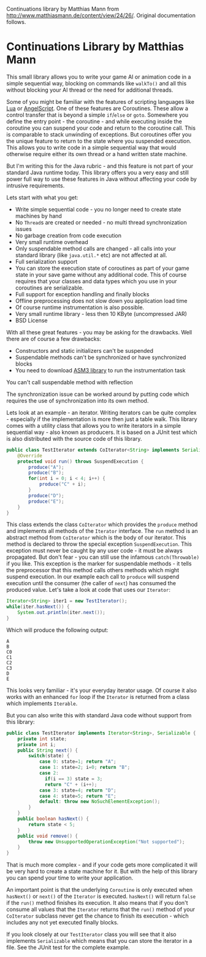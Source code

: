 Continuations library by Matthias Mann from <http://www.matthiasmann.de/content/view/24/26/>. Original documentation follows.

# Continuations Library by Matthias Mann

This small library allows you to write your game AI or animation code in a simple sequential way, blocking on commands like `walkTo()` and all this without blocking your AI thread or the need for additional threads.

Some of you might be familiar with the features of scripting languages like [Lua](http://www.lua.org/) or [AngelScript](http://www.angelcode.com/angelscript/). One of these features are Coroutines. These allow a control transfer that is beyond a simple `if`/`else` or `goto`. Somewhere you define the entry point - the coroutine - and while executing inside the coroutine you can suspend your code and return to the coroutine call. This is comparable to stack unwinding of exceptions. But coroutines offer you the unique feature to return to the state where you suspended execution. This allows you to write code in a simple sequential way that would otherwise require either its own thread or a hand written state machine.

But I'm writing this for the Java rubric - and this feature is not part of your standard Java runtime today. This library offers you a very easy and still power full way to use these features in Java without affecting your code by intrusive requirements.

Lets start with what you get:

* Write simple sequential code - you no longer need to create state machines by hand
* No `Thread`s are created or needed - no multi thread synchronization issues
* No garbage creation from code execution
* Very small runtime overhead
* Only suspendable method calls are changed - all calls into your standard library (like `java.util.*` etc) are not affected at all.
* Full serialization support
* You can store the execution state of coroutines as part of your game state in your save game without any additional code. This of course requires that your classes and data types which you use in your coroutines are serializable.
* Full support for exception handling and finally blocks
* Offline preprocessing does not slow down you application load time
* Of course runtime instrumentation is also possible.
* Very small runtime library - less then 10 KByte (uncompressed JAR)
* BSD License

With all these great features - you may be asking for the drawbacks. Well there are of course a few drawbacks:

* Constructors and static initializers can't be suspended
* Suspendable methods can't be synchronized or have synchronized blocks
* You need to download [ASM3 library](https://asm.ow2.io/) to run the instrumentation task

You can't call suspendable method with reflection

The synchronization issue can be worked around by putting code which requires the use of synchronization into its own method.

Lets look at an example - an iterator. Writing iterators can be quite complex - especially if the implementation is more then just a table walk. This library comes with a utility class that allows you to write iterators in a simple sequential way - also known as producers. It is based on a JUnit test which is also distributed with the source code of this library.

```java
public class TestIterator extends CoIterator<String> implements Serializable {
    @Override
    protected void run() throws SuspendExecution {
        produce("A");
        produce("B");
        for(int i = 0; i < 4; i++) {
            produce("C" + i);
        }
        produce("D");
        produce("E");
    }
}
```

This class extends the class `CoIterator` which provides the `produce` method and implements all methods of the `Iterator` interface.
The `run` method is an abstract method from `CoIterator` which is the body of our iterator. This method is declared to throw the special exception `SuspendExecution`. This exception must never be caught by any user code - it must be always propagated. But don't fear - you can still use the infamous `catch(Throwable)` if you like. This exception is the marker for suspendable methods - it tells the preprocessor that this method calls others methods which might suspend execution. In our example each call to `produce` will suspend execution until the consumer (the caller of `next`) has consumed the produced value. Let's take a look at code that uses our `Iterator`:

```java
Iterator<String> iter1 = new TestIterator();
while(iter.hasNext()) {
    System.out.println(iter.next());
}
```

Which will produce the following output:

```
A
B
C0
C1
C2
C3
D
E
```

This looks very familiar - it's your everyday iterator usage. Of course it also works with an enhanced `for` loop if the `Iterator` is returned from a class which implements `Iterable`.

But you can also write this with standard Java code without support from this library:

```java
public class TestIterator implements Iterator<String>, Serializable {
    private int state;
    private int i;
    public String next() {
        switch(state) {
            case 0: state=1; return "A";
            case 1: state=2; i=0; return "B";
            case 2:
              if(i == 3) state = 3;
              return "C" + (i++);
            case 3: state=4; return "D";
            case 4: state=5; return "E";
            default: throw new NoSuchElementException();
        }
    }
    public boolean hasNext() {
        return state < 5;
    }
    public void remove() {
        throw new UnsupportedOperationException("Not supported");
    }
}
```

That is much more complex - and if your code gets more complicated it will be very hard to create a state machine for it. But with the help of this library you can spend your time to write your application.

An important point is that the underlying `Coroutine` is only executed when `hasNext()` or `next()` of the `Iterator` is executed. `hasNext()` will return `false` if the `run()` method finishes its execution. It also means that if you don't consume all values that the `Iterator` returns that the `run()` method of your `CoIterator` subclass never get the chance to finish its execution - which includes any not yet executed finally blocks.

If you look closely at our `TestIterator` class you will see that it also implements `Serializable` which means that you can store the iterator in a file. See the JUnit test for the complete example.